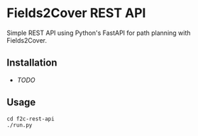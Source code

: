 # Fields2Cover REST API

Simple REST API using Python's FastAPI for path planning with Fields2Cover.

## Installation

- *TODO*

## Usage

```
cd f2c-rest-api
./run.py
```